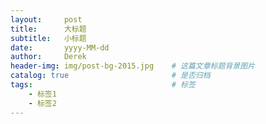 ```yaml
---
layout:     post
title:      大标题 
subtitle:   小标题
date:       yyyy-MM-dd
author:     Derek
header-img: img/post-bg-2015.jpg 	# 这篇文章标题背景图片
catalog: true 						# 是否归档
tags:								# 标签
    - 标签1
    - 标签2
---
```

<!-- 正文 -->
